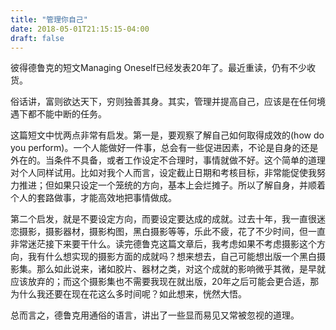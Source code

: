 ```yaml
---
title: "管理你自己"
date: 2018-05-01T21:15:15-04:00
draft: false
---
```

彼得德鲁克的短文Managing Oneself已经发表20年了。最近重读，仍有不少收货。

俗话讲，富则欲达天下，穷则独善其身。其实，管理并提高自己，应该是在任何境遇下都不能中断的任务。

这篇短文中忧两点非常有启发。第一是，要观察了解自己如何取得成效的(how do you perform)。一个人能做好一件事，总会有一些促进因素，不论是自身的还是外在的。当条件不具备，或者工作设定不合理时，事情就做不好。这个简单的道理对个人同样试用。比如对我个人而言，设定截止日期和考核目标，非常能促使我努力推进；但如果只设定一个笼统的方向，基本上会烂摊子。所以了解自身，并顺着个人的套路做事，才能高效地把事情做成。

第二个启发，就是不要设定方向，而要设定要达成的成就。过去十年，我一直很迷恋摄影，摄影器材，摄影构图，黑白摄影等等，乐此不疲，花了不少时间，但一直非常迷茫接下来要干什么。读完德鲁克这篇文章后，我考虑如果不考虑摄影这个方向，我有什么想实现的摄影方面的成就吗？想来想去，自己可能想出版一个黑白摄影集。那么如此说来，诸如胶片、器材之类，对这个成就的影响微乎其微，是早就应该放弃的；而这个摄影集也不需要我现在就出版，20年之后可能会更合适，那为什么我还要在现在花这么多时间呢？如此想来，恍然大悟。

总而言之，德鲁克用通俗的语言，讲出了一些显而易见又常被忽视的道理。
